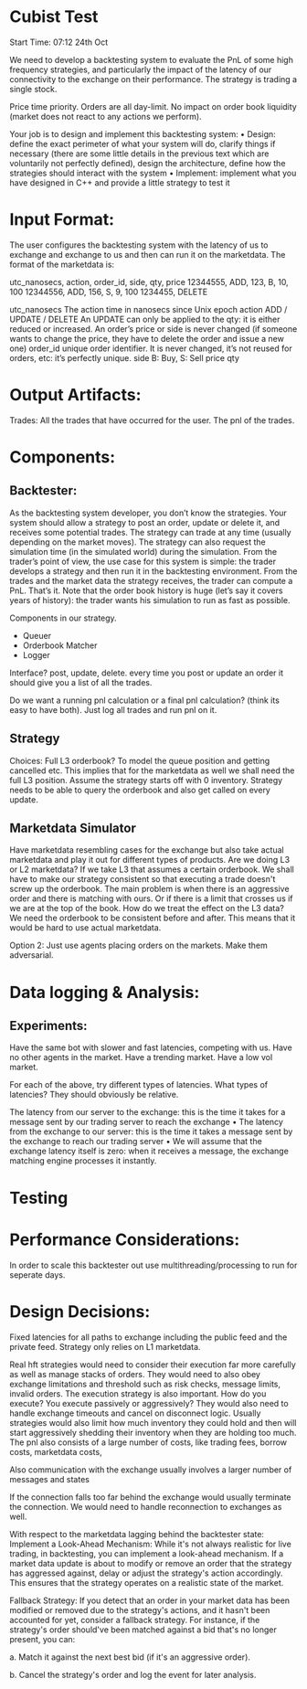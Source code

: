 Cubist Test
===========

Start Time: 07:12 24th Oct

We need to develop a backtesting system to evaluate the PnL of some high frequency strategies, and
particularly the impact of the latency of our connectivity to the exchange on their performance.
The strategy is trading a single stock. 

Price time priority.
Orders are all day-limit.
No impact on order book liquidity (market does not react to any actions we perform).

Your job is to design and implement this backtesting system:
• Design: define the exact perimeter of what your system will do, clarify things if necessary (there
are some little details in the previous text which are voluntarily not perfectly defined), design
the architecture, define how the strategies should interact with the system
• Implement: implement what you have designed in C++ and provide a little strategy to test it

Input Format:
=============
The user configures the backtesting system with the latency of us to exchange and exchange to us and then 
can run it on the marketdata. The format of the marketdata is:

utc_nanosecs, action, order_id, side, qty, price
12344555, ADD, 123, B, 10, 100
12344556, ADD, 156, S, 9, 100
1234455, DELETE

utc_nanosecs The action time in nanosecs since Unix epoch
action ADD / UPDATE / DELETE
An UPDATE can only be applied to the qty: it is
either reduced or increased. An order’s price or
side is never changed (if someone wants to
change the price, they have to delete the order
and issue a new one)
order_id unique order identifier. It is never changed, it’s
not reused for orders, etc: it’s perfectly unique.
side B: Buy, S: Sell
price
qty

Output Artifacts:
=================
Trades: All the trades that have occurred for the user.
The pnl of the trades.

Components:
===========


Backtester:
-----------
As the backtesting system developer, you don’t know the strategies. Your system should allow a strategy
to post an order, update or delete it, and receives some potential trades.
The strategy can trade at any
time (usually depending on the market moves). The strategy can also request the simulation time (in the
simulated world) during the simulation.
From the trader’s point of view, the use case for this system is simple: the trader develops a strategy
and then run it in the backtesting environment. From the trades and the market data the strategy
receives, the trader can compute a PnL. That’s it. Note that the order book history is huge (let’s say it
covers years of history): the trader wants his simulation to run as fast as possible.

Components in our strategy.

- Queuer
- Orderbook Matcher
- Logger

Interface?
post, update, delete.
every time you post or update an order it should give you a list of all the trades. 

Do we want a running pnl calculation or a final pnl calculation? (think its easy to have both).
Just log all trades and run pnl on it.




Strategy
--------
Choices: Full L3 orderbook? To model the queue position and getting cancelled etc.
This implies that for the marketdata as well we shall need the full L3 position.
Assume the strategy starts off with 0 inventory.
Strategy needs to be able to query the orderbook and also get called on every update.



Marketdata Simulator
--------------------
Have marketdata resembling cases for the exchange but also take actual marketdata and play it out
for different types of products. Are we doing L3 or L2 marketdata?
If we take L3 that assumes a certain orderbook. We shall have to make our strategy consistent so 
that executing a trade doesn't screw up the orderbook. The main problem is when there is an
aggressive order and there is matching with ours. Or if there is a limit that crosses us if we are
at the top of the book.
How do we treat the effect on the L3 data?
We need the orderbook to be consistent before and after.
This means that it would be hard to use actual marketdata.

Option 2:
Just use agents placing orders on the markets.
Make them adversarial.




Data logging & Analysis:
=========================

Experiments:
------------
Have the same bot with slower and fast latencies, competing with us.
Have no other agents in the market.
Have a trending market.
Have a low vol market.

For each of the above, try different types of latencies.
What types of latencies? They should obviously be relative.

The latency from our server to the exchange: this is the time it takes for a message sent by our
trading server to reach the exchange
• The latency from the exchange to our server: this is the time it takes a message sent by the
exchange to reach our trading server
• We will assume that the exchange latency itself is zero: when it receives a message, the
exchange matching engine processes it instantly. 


Testing
=======


Performance Considerations:
===========================
In order to scale this backtester out use multithreading/processing to run for seperate days.



Design Decisions:
=================
Fixed latencies for all paths to exchange including the public feed and the private feed.
Strategy only relies on L1 marketdata.

Real hft strategies would need to consider their execution far more carefully as well as manage
stacks of orders. They would need to also obey exchange limitations and threshold such as risk
checks, message limits, invalid orders.
The execution strategy is also important. How do you execute? You execute passively or aggressively?
They would also need to handle exchange timeouts and cancel on disconnect logic.
Usually strategies would also limit how much inventory they could hold and then will start
aggressively shedding their inventory when they are holding too much.
The pnl also consists of a large number of costs, like trading fees, borrow costs, marketdata costs,

Also communication with the exchange usually involves a larger number of messages and states

If the connection falls too far behind the exchange would usually terminate the connection.
We would need to handle reconnection to exchanges as well.


With respect to the marketdata lagging behind the backtester state:
Implement a Look-Ahead Mechanism: While it's not always realistic for live trading, in backtesting, you can implement a look-ahead mechanism. If a market data update is about to modify or remove an order that the strategy has aggressed against, delay or adjust the strategy's action accordingly. This ensures that the strategy operates on a realistic state of the market.

Fallback Strategy: If you detect that an order in your market data has been modified or removed due to the strategy's actions, and it hasn't been accounted for yet, consider a fallback strategy. For instance, if the strategy's order should've been matched against a bid that's no longer present, you can:

a. Match it against the next best bid (if it's an aggressive order).

b. Cancel the strategy's order and log the event for later analysis.